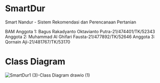# SmartDur

Smart Nandur - Sistem Rekomendasi dan Perencanaan Pertanian

BAM
Anggota 1: Bagus Rakadyanto Oktavianto Putra-21/474401/TK/52343
Anggota 2: Muhammad Al Ghifari Fausta-21/477892/TK/52646
Anggota 3: Qornain Aji-21/481767/TK/53170

# Class Diagram
![SmartDur1 (3)-Class Diagram drawio (1)](https://github.com/mastamaru/SmartDur/assets/88189318/118cb69a-7d8e-4b29-bebe-fe73722aeea3)
